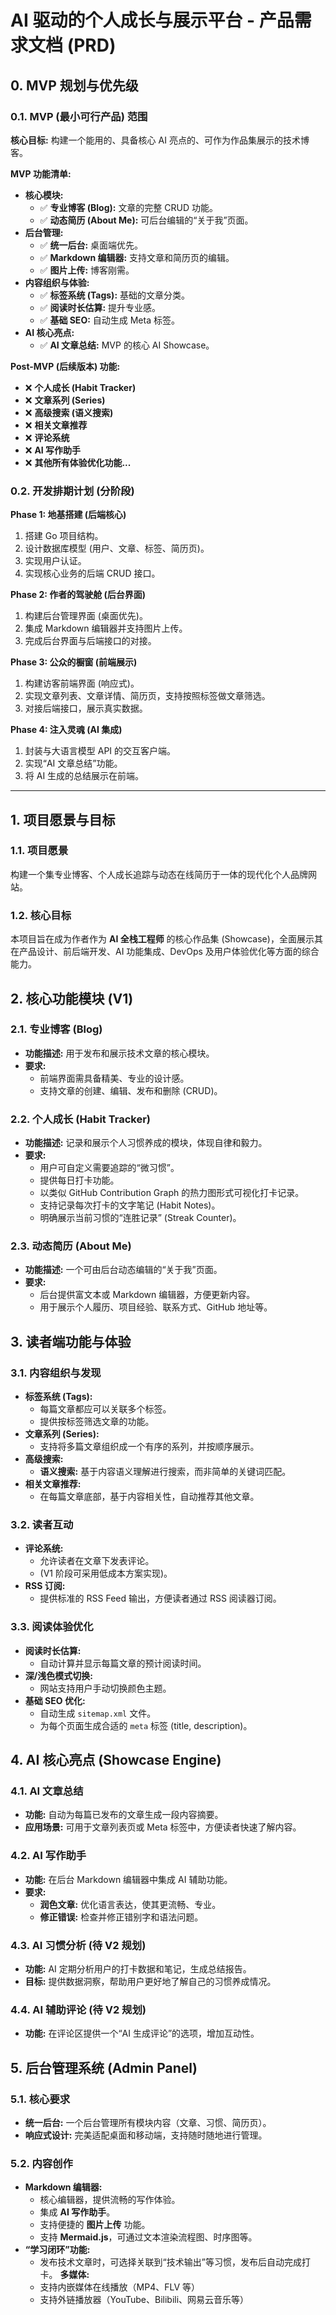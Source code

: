 # AI 驱动的个人成长与展示平台 - 产品需求文档 (PRD)

## 0. MVP 规划与优先级

### 0.1. MVP (最小可行产品) 范围

**核心目标:** 构建一个能用的、具备核心 AI 亮点的、可作为作品集展示的技术博客。

**MVP 功能清单:**
- **核心模块:**
    - ✅ **专业博客 (Blog):** 文章的完整 CRUD 功能。
    - ✅ **动态简历 (About Me):** 可后台编辑的“关于我”页面。
- **后台管理:**
    - ✅ **统一后台:** 桌面端优先。
    - ✅ **Markdown 编辑器:** 支持文章和简历页的编辑。
    - ✅ **图片上传:** 博客刚需。
- **内容组织与体验:**
    - ✅ **标签系统 (Tags):** 基础的文章分类。
    - ✅ **阅读时长估算:** 提升专业感。
    - ✅ **基础 SEO:** 自动生成 Meta 标签。
- **AI 核心亮点:**
    - ✅ **AI 文章总结:** MVP 的核心 AI Showcase。

**Post-MVP (后续版本) 功能:**
- ❌ **个人成长 (Habit Tracker)**
- ❌ **文章系列 (Series)**
- ❌ **高级搜索 (语义搜索)**
- ❌ **相关文章推荐**
- ❌ **评论系统**
- ❌ **AI 写作助手**
- ❌ **其他所有体验优化功能...**

### 0.2. 开发排期计划 (分阶段)

**Phase 1: 地基搭建 (后端核心)**
1.  搭建 Go 项目结构。
2.  设计数据库模型 (用户、文章、标签、简历页)。
3.  实现用户认证。
4.  实现核心业务的后端 CRUD 接口。

**Phase 2: 作者的驾驶舱 (后台界面)**
1.  构建后台管理界面 (桌面优先)。
2.  集成 Markdown 编辑器并支持图片上传。
3.  完成后台界面与后端接口的对接。

**Phase 3: 公众的橱窗 (前端展示)**
1.  构建访客前端界面 (响应式)。
2.  实现文章列表、文章详情、简历页，支持按照标签做文章筛选。
3.  对接后端接口，展示真实数据。

**Phase 4: 注入灵魂 (AI 集成)**
1.  封装与大语言模型 API 的交互客户端。
2.  实现“AI 文章总结”功能。
3.  将 AI 生成的总结展示在前端。

---


## 1. 项目愿景与目标

### 1.1. 项目愿景
构建一个集专业博客、个人成长追踪与动态在线简历于一体的现代化个人品牌网站。

### 1.2. 核心目标
本项目旨在成为作者作为 **AI 全栈工程师** 的核心作品集 (Showcase)，全面展示其在产品设计、前后端开发、AI 功能集成、DevOps 及用户体验优化等方面的综合能力。

## 2. 核心功能模块 (V1)

### 2.1. 专业博客 (Blog)
*   **功能描述:** 用于发布和展示技术文章的核心模块。
*   **要求:**
    *   前端界面需具备精美、专业的设计感。
    *   支持文章的创建、编辑、发布和删除 (CRUD)。

### 2.2. 个人成长 (Habit Tracker)
*   **功能描述:** 记录和展示个人习惯养成的模块，体现自律和毅力。
*   **要求:**
    *   用户可自定义需要追踪的“微习惯”。
    *   提供每日打卡功能。
    *   以类似 GitHub Contribution Graph 的热力图形式可视化打卡记录。
    *   支持记录每次打卡的文字笔记 (Habit Notes)。
    *   明确展示当前习惯的“连胜记录” (Streak Counter)。

### 2.3. 动态简历 (About Me)
*   **功能描述:** 一个可由后台动态编辑的“关于我”页面。
*   **要求:**
    *   后台提供富文本或 Markdown 编辑器，方便更新内容。
    *   用于展示个人履历、项目经验、联系方式、GitHub 地址等。

## 3. 读者端功能与体验

### 3.1. 内容组织与发现
*   **标签系统 (Tags):**
    *   每篇文章都应可以关联多个标签。
    *   提供按标签筛选文章的功能。
*   **文章系列 (Series):**
    *   支持将多篇文章组织成一个有序的系列，并按顺序展示。
*   **高级搜索:**
    *   **语义搜索:** 基于内容语义理解进行搜索，而非简单的关键词匹配。
*   **相关文章推荐:**
    *   在每篇文章底部，基于内容相关性，自动推荐其他文章。

### 3.2. 读者互动
*   **评论系统:**
    *   允许读者在文章下发表评论。
    *   (V1 阶段可采用低成本方案实现)。
*   **RSS 订阅:**
    *   提供标准的 RSS Feed 输出，方便读者通过 RSS 阅读器订阅。

### 3.3. 阅读体验优化
*   **阅读时长估算:**
    *   自动计算并显示每篇文章的预计阅读时间。
*   **深/浅色模式切换:**
    *   网站支持用户手动切换颜色主题。
*   **基础 SEO 优化:**
    *   自动生成 `sitemap.xml` 文件。
    *   为每个页面生成合适的 `meta` 标签 (title, description)。

## 4. AI 核心亮点 (Showcase Engine)

### 4.1. AI 文章总结
*   **功能:** 自动为每篇已发布的文章生成一段内容摘要。
*   **应用场景:** 可用于文章列表页或 Meta 标签中，方便读者快速了解内容。

### 4.2. AI 写作助手
*   **功能:** 在后台 Markdown 编辑器中集成 AI 辅助功能。
*   **要求:**
    *   **润色文章:** 优化语言表达，使其更流畅、专业。
    *   **修正错误:** 检查并修正错别字和语法问题。

### 4.3. AI 习惯分析 (待 V2 规划)
*   **功能:** AI 定期分析用户的打卡数据和笔记，生成总结报告。
*   **目标:** 提供数据洞察，帮助用户更好地了解自己的习惯养成情况。

### 4.4. AI 辅助评论 (待 V2 规划)
*   **功能:** 在评论区提供一个“AI 生成评论”的选项，增加互动性。

## 5. 后台管理系统 (Admin Panel)

### 5.1. 核心要求
*   **统一后台:** 一个后台管理所有模块内容（文章、习惯、简历页）。
*   **响应式设计:** 完美适配桌面和移动端，支持随时随地进行管理。

### 5.2. 内容创作
*   **Markdown 编辑器:**
    *   核心编辑器，提供流畅的写作体验。
    *   集成 **AI 写作助手**。
    *   支持便捷的 **图片上传** 功能。
    *   支持 **Mermaid.js**，可通过文本渲染流程图、时序图等。
*   **“学习闭环”功能:**
    *   发布技术文章时，可选择关联到“技术输出”等习惯，发布后自动完成打卡。
    **多媒体:**
    *   支持内嵌媒体在线播放（MP4、FLV 等）
    *   支持外链播放器（YouTube、Bilibili、网易云音乐等）
